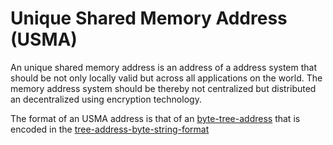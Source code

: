 # Unique Shared Memory Address (USMA)

An unique shared memory address is an address of a address system that should be not only locally valid but across all applications on the world. The memory address system should be thereby not centralized but distributed an decentralized using encryption technology.

The format of an USMA address is that of an [byte-tree-address](byte-tree-address.md) that is encoded in the [tree-address-byte-string-format](tree-address-byte-string-format.md)


